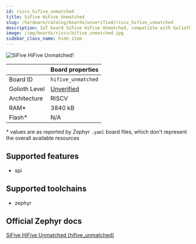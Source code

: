 ```yaml
---
id: riscv_hifive_unmatched
title: SiFive HiFive Unmatched
slug: /hardware/catalog/boards/unverified/riscv_hifive_unmatched
description: IoT board SiFive HiFive Unmatched, compatible with Golioth at unverified level.
image: /img/boards/riscv/hifive_unmatched.jpg
sidebar_class_name: hide-item
---
```


[//]: # (This is an auto-generated file, do not edit! Changes to it will be lost upon re-generation)

![SiFive HiFive Unmatched!](/img/boards/riscv/hifive_unmatched.jpg "SiFive HiFive Unmatched")

|                | Board properties     |
| -------------  | -------------------- |
| Board ID       | `hifive_unmatched` |
| Golioth Level  | [Unverified](/hardware#unverified-boards) |
| Architecture   | RISCV |
| RAM*           | 3840 kB |
| Flash*         | N/A |

\* values are as reported by Zephyr `.yaml` board files, which don't represent the overall available resources



## Supported features

* spi

## Supported toolchains

* zephyr

## Official Zephyr docs

[SiFive HiFive Unmatched (hifive_unmatched)](https://docs.zephyrproject.org/latest/boards/riscv/hifive_unmatched/doc/index.html)
